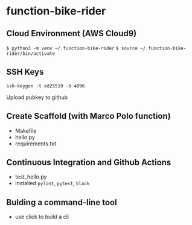 # function-bike-rider

## Cloud Environment (AWS Cloud9)
`$ python3 -m venv ~/.function-bike-rider`
`$ source ~/.function-bike-rider/bin/activate`

## SSH Keys
`ssh-keygen -t ed25519 -b 4096`

Upload pubkey to github

## Create Scaffold (with Marco Polo function)

* Makefile
* hello.py
* requirements.txt

## Continuous Integration and Github Actions

* test_hello.py
* installed `pylint`, `pytest`, `black`

## Bulding a command-line tool

* use click to build a cli
